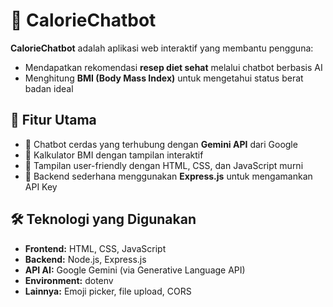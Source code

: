 # 🥗 CalorieChatbot

**CalorieChatbot** adalah aplikasi web interaktif yang membantu pengguna:
- Mendapatkan rekomendasi **resep diet sehat** melalui chatbot berbasis AI
- Menghitung **BMI (Body Mass Index)** untuk mengetahui status berat badan ideal

## 🚀 Fitur Utama

- 🤖 Chatbot cerdas yang terhubung dengan **Gemini API** dari Google
- 📏 Kalkulator BMI dengan tampilan interaktif
- 🎨 Tampilan user-friendly dengan HTML, CSS, dan JavaScript murni
- 🔐 Backend sederhana menggunakan **Express.js** untuk mengamankan API Key

## 🛠️ Teknologi yang Digunakan

- **Frontend:** HTML, CSS, JavaScript
- **Backend:** Node.js, Express.js
- **API AI:** Google Gemini (via Generative Language API)
- **Environment:** dotenv
- **Lainnya:** Emoji picker, file upload, CORS


